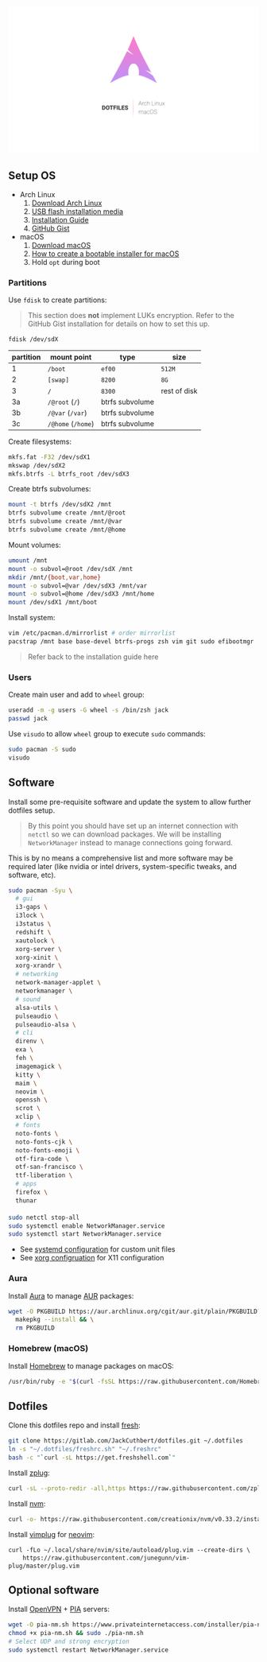 ![header](header.jpg)

## Setup OS

* Arch Linux
  1. [Download Arch Linux](https://www.archlinux.org/download/)
  2. [USB flash installation media](https://wiki.archlinux.org/index.php/USB_flash_installation_media)
  3. [Installation Guide](https://wiki.archlinux.org/index.php/Installation_Guide)
  4. [GitHub Gist](https://gist.github.com/njam/85ab2771b40ccc7ddcef878eb82a0fe9)
* macOS
  1. [Download macOS](http://appstore.com/mac/macoshighsierra)
  2. [How to create a bootable installer for macOS](https://support.apple.com/en-us/HT201372)
  3. Hold `opt` during boot

### Partitions

Use `fdisk` to create partitions:

> This section does **not** implement LUKs encryption. Refer to the GitHub Gist installation for details on how to set this up.

```bash
fdisk /dev/sdX
```

partition | mount point        | type            | size
----------|--------------------|-----------------|-------------
1         | `/boot`            | `ef00`          | `512M`
2         | `[swap]`           | `8200`          | `8G`
3         | `/`                | `8300`          | rest of disk
3a        | `/@root` (`/`)     | btrfs subvolume |
3b        | `/@var` (`/var`)   | btrfs subvolume |
3c        | `/@home` (`/home`) | btrfs subvolume |

Create filesystems:

```bash
mkfs.fat -F32 /dev/sdX1
mkswap /dev/sdX2
mkfs.btrfs -L btrfs_root /dev/sdX3
```

Create btrfs subvolumes:

```bash
mount -t btrfs /dev/sdX2 /mnt
btrfs subvolume create /mnt/@root
btrfs subvolume create /mnt/@var
btrfs subvolume create /mnt/@home
```

Mount volumes:

```bash
umount /mnt
mount -o subvol=@root /dev/sdX /mnt
mkdir /mnt/{boot,var,home}
mount -o subvol=@var /dev/sdX3 /mnt/var
mount -o subvol=@home /dev/sdX3 /mnt/home
mount /dev/sdX1 /mnt/boot
```

Install system:

```bash
vim /etc/pacman.d/mirrorlist # order mirrorlist
pacstrap /mnt base base-devel btrfs-progs zsh vim git sudo efibootmgr
```

> Refer back to the installation guide here

### Users

Create main user and add to `wheel` group:

```bash
useradd -m -g users -G wheel -s /bin/zsh jack
passwd jack
```

Use `visudo` to allow `wheel` group to execute `sudo` commands:

```bash
sudo pacman -S sudo
visudo
```

## Software

Install some pre-requisite software and update the system to allow further dotfiles setup.

> By this point you should have set up an internet connection with `netctl` so we can download packages. We will be installing `NetworkManager` instead to manage connections going forward.

This is by no means a comprehensive list and more software may be required later (like nvidia or intel drivers, system-specific tweaks, and software, etc).

```bash
sudo pacman -Syu \
  # gui
  i3-gaps \
  i3lock \
  i3status \
  redshift \
  xautolock \
  xorg-server \
  xorg-xinit \
  xorg-xrandr \
  # networking
  network-manager-applet \
  networkmanager \
  # sound
  alsa-utils \
  pulseaudio \
  pulseaudio-alsa \
  # cli
  direnv \
  exa \
  feh \
  imagemagick \
  kitty \
  maim \
  neovim \
  openssh \
  scrot \
  xclip \
  # fonts
  noto-fonts \
  noto-fonts-cjk \
  noto-fonts-emoji \
  otf-fira-code \
  otf-san-francisco \
  ttf-liberation \
  # apps
  firefox \
  thunar

sudo netctl stop-all
sudo systemctl enable NetworkManager.service
sudo systemctl start NetworkManager.service
```

* See [systemd configuration](./systemd) for custom unit files
* See [xorg configruation](./xorg) for X11 configuration

### Aura

Install [Aura](https://github.com/aurapm/aura) to manage [AUR](https://aur.archlinux.org) packages:

```bash
wget -O PKGBUILD https://aur.archlinux.org/cgit/aur.git/plain/PKGBUILD?h=aura-bin && \
  makepkg --install && \
  rm PKGBUILD
```

### Homebrew (macOS)

Install [Homebrew](https://brew.sh/) to manage packages on macOS:

```bash
/usr/bin/ruby -e "$(curl -fsSL https://raw.githubusercontent.com/Homebrew/install/master/install)"
```

## Dotfiles

Clone this dotfiles repo and install [fresh](https://freshshell.com):

```bash
git clone https://gitlab.com/JackCuthbert/dotfiles.git ~/.dotfiles
ln -s "~/.dotfiles/freshrc.sh" "~/.freshrc"
bash -c "`curl -sL https://get.freshshell.com`"
```

Install [zplug](https://github.com/zplug/zplug):

```bash
curl -sL --proto-redir -all,https https://raw.githubusercontent.com/zplug/installer/master/installer.zsh | zsh
```

Install [nvm](https://github.com/creationix/nvm):

```bash
curl -o- https://raw.githubusercontent.com/creationix/nvm/v0.33.2/install.sh | bash`
```

Install [vimplug](https://github.com/junegunn/vim-plug) for [neovim](https://neovim.io/):

```
curl -fLo ~/.local/share/nvim/site/autoload/plug.vim --create-dirs \
    https://raw.githubusercontent.com/junegunn/vim-plug/master/plug.vim
```


## Optional software

Install [OpenVPN](https://openvpn.net/) + [PIA](https://privateinternetaccess.com/) servers:

```bash
wget -O pia-nm.sh https://www.privateinternetaccess.com/installer/pia-nm.sh
chmod +x pia-nm.sh && sudo ./pia-nm.sh
# Select UDP and strong encryption
sudo systemctl restart NetworkManager.service
```
